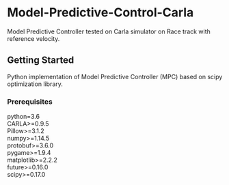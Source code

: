 # Model-Predictive-Control-Carla
Model Predictive Controller tested on Carla simulator on Race track with reference velocity.

## Getting Started

Python implementation of Model Predictive Controller (MPC) based on scipy optimization library. 

### Prerequisites
python=3.6  
CARLA>=0.9.5  
Pillow>=3.1.2  
numpy>=1.14.5  
protobuf>=3.6.0  
pygame>=1.9.4  
matplotlib>=2.2.2  
future>=0.16.0  
scipy>=0.17.0  
